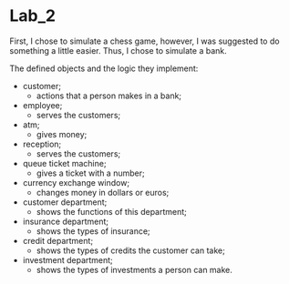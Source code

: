 # Lab_2

First, I chose to simulate a chess game, however, I was suggested to do something a little easier. Thus, I chose to simulate a bank.

The defined objects and the logic they implement:
- customer;
  - actions that a person makes in a bank;
- employee;
  - serves the customers;
- atm;
  - gives money;
- reception;
  - serves the customers;
- queue ticket machine;
  - gives a ticket with a number;
- currency exchange window;
  - changes money in dollars or euros;
- customer department;
  - shows the functions of this department;
- insurance department;
  - shows the types of insurance;
- credit department;
  - shows the types of credits the customer can take;
- investment department;
  - shows the types of investments a person can make.
